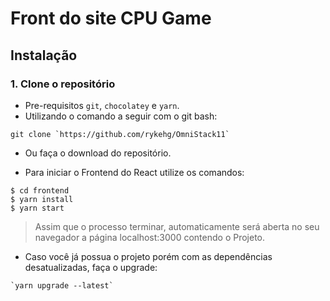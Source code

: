 # Front do site CPU Game

## Instalação

### 1. Clone o repositório
* Pre-requisitos `git`, `chocolatey` e `yarn`.
* Utilizando o comando a seguir com o git bash:
```shell
git clone `https://github.com/rykehg/OmniStack11` 
```
* Ou faça o download do repositório.

* Para iniciar o Frontend do React utilize os comandos:
```shell
$ cd frontend
$ yarn install
$ yarn start
```
> Assim que o processo terminar, automaticamente será aberta no seu navegador a página localhost:3000 contendo o Projeto.

* Caso você já possua o projeto porém com as dependências desatualizadas, faça o upgrade:
```shell
`yarn upgrade --latest`
```